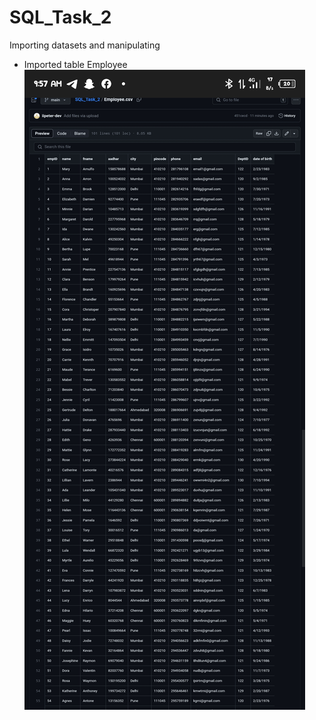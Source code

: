 # SQL_Task_2
Importing datasets and manipulating 

- Imported table Employee
![](Screenshot_20230811-095804.png)
